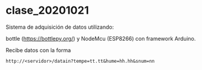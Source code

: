 # clase_20201021

Sistema de adquisición de datos utilizando:

bottle (https://bottlepy.org/) y NodeMcu (ESP8266) con framework Arduino.

Recibe datos con la forma 

`http://<servidor>/datain?tempe=tt.tt&hume=hh.hh&snum=nn`

